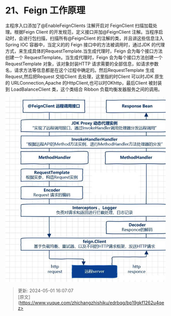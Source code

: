 # 21、Feign 工作原理

主程序入口添加了@EnableFeignClients 注解开启对 FeignClient 扫描加载处理。根据Feign Client 的开发规范，定义接口并加@FeignClient 注解。当程序启动时，会进行包扫描，扫描所有@FeignClient 的注解的类，并且讲这些信息注入Spring IOC 容器中，当定义的的 Feign 接口中的方法被调用时，通过JDK 的代理方式，来生成具体的RequestTemplate.当生成代理时，Feign 会为每个接口方法创建一个 RequestTemplate。当生成代理时，Feign 会为每个接口方法创建一个 RequestTemplate 对象，该对象封装HTTP   请求需要的全部信息，如请求参数名，请求方法等信息都是在这个过程中确定的。然后RequestTemplate 生成 Request,然后把Request 交给Client 去处理，这里指的时Client 可以时JDK 原生的 URLConnection,Apache 的HttpClient,也可以时OKhttp，最后Client 被封装到 LoadBalanceClient 类，这个类结合 Ribbon 负载均衡发器服务之间的调用。

![1714550824858-04a548d7-018c-425c-978d-70a5e093a854.png](./img/id4qVwVfG8y5LYh0/1714550824858-04a548d7-018c-425c-978d-70a5e093a854-236950.png)



> 更新: 2024-05-01 16:07:07  
> [原文](https://www.yuque.com/zhichangzhishiku/edrbqg/bp19gkf1262u4qez>